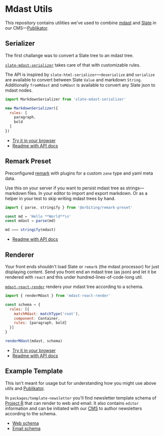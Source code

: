 # Mdast Utils

This repository contains utilities we've used to combine [mdast](https://github.com/syntax-tree/mdast) and [Slate](https://github.com/ianstormtaylor/slate) in our CMS—[Publikator](https://github.com/orbiting/publikator-frontend).

## Serializer

The first challange was to convert a Slate tree to an mdast tree.

[`slate-mdast-serializer`](./packages/slate-mdast-serializer) takes care of that with customizable rules.

The API is inspired by `slate-html-serializer`—`deserialize` and `serialize` are available to convert between Slate `Value` and markdown `String`. Additionally `fromMdast` and `toMdast` is available to convert any Slate json to mdast nodes.

```js
import MarkdownSerializer from 'slate-mdast-serializer'

new MarkdownSerializer({
  rules: [
    paragraph,
    bold
  ]
})
```

- [Try it in your browser](https://runkit.com/tpreusse/slate-mdast-serializer)
- [Readme with API docs](./packages/slate-mdast-serializer) 

## Remark Preset

Preconfigured [remark](https://github.com/remarkjs/remark) with plugins for a custom `zone` type and yaml meta data.

Use this on your server if you want to persist mdast tree as strings—markdown files. In your editor to import and export markdown. Or as a helper in your test to skip writing mdast trees by hand.

```js
import { parse, stringify } from '@orbiting/remark-preset'

const md = 'Hello **World**\n'
const mdast = parse(md)

md === stringify(mdast)
```

- [Readme with API docs](./packages/remark-preset) 

## Renderer

Your front ends shouldn't load Slate or `remark` (the mdast processor) for just displaying content. Send you front end an mdast tree (as json) and let it be rendered with `react` and this under hundred-lines-of-code-long util.

[`mdast-react-render`](./packages/mdast-react-render) renders your mdast tree according to a schema.

```js
import { renderMdast } from 'mdast-react-render'

const schema = {
  rules: [{
    matchMdast: matchType('root'),
    component: Container,
    rules: [paragraph, bold]
  }]
}

renderMdast(mdast, schema)
```

- [Try it in your browser](https://runkit.com/tpreusse/mdast-react-render)
- [Readme with API docs](./packages/mdast-react-render) 

## Example Template

This isn't meant for usage but for understanding how you might use above utils and [Publikator](https://github.com/orbiting/publikator-frontend).

In `packages/template-newsletter` you'll find newsletter template schema of [Project R](https://project-r.construction/) that can render to web and email. It also contains `editor` information and can be initiated with our [CMS](https://github.com/orbiting/publikator-frontend) to author newsletters according to the schema.

- [Web schema](./packages/template-newsletter/src/web/index.js) 
- [Email schema](./packages/template-newsletter/src/email/index.js) 

